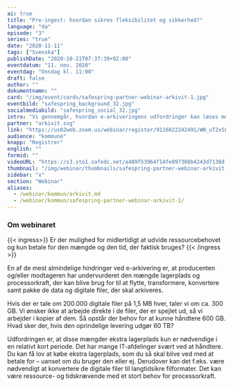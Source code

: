 ```yaml
---
ai: true
title: "Pre-ingest: hvordan sikres fleksibilitet og sikkerhed?"
language: "da"
episode: "3"
series: "true"
date: "2020-11-11"
tags: ["Svenska"]
publishDate: "2020-10-21T07:37:39+02:00"
eventdatum: "11. nov. 2020"
eventdag: "Onsdag kl. 11:00"
draft: false
author: ""
dokumentnamn: ""
card: "/img/event/cards/safespring-partner-webinar-arkivit-1.jpg"
eventbild: "safespring_background_32.jpg"
socialmediabild: "safespring_social_32.jpg"
intro: "Vi gennemgår, hvordan e-arkiveringens udfordringer kan løses med serverkapacitet og midlertidig lagring."
partner: "arkivit.svg"
link: "https://us02web.zoom.us/webinar/register/9116022242491/WN_uT2x58w6RjWf8BPQzZqLbw"
audience: "kommune"
knapp: "Registrer"
english: ""
formid: ""
videoURL: "https://s3.sto1.safedc.net/a489f53964f14fe897308b4243d7138d:processedvideos/safespring-partner-webinar-arkivit-1/master.m3u8"
thumbnail: "/img/webinar/thumbnails/safespring-partner-webinar-arkivit-1.jpg"
sidebar: "x"
section: "Webinar"
aliases:
  - /webinar/kommun/arkivit.md
  - /webinar/kommun/safespring-partner-webinar-arkivit-1/
---
```

### Om webinaret

{{< ingress>}}
Er der mulighed for midlertidigt at udvide ressourcebehovet og kun betale for den mængde og den tid, der faktisk bruges?
{{< /ingress >}}

En af de mest almindelige hindringer ved e-arkivering er, at producenten og/eller modtageren har undervurderet den mængde lagerplads og processorkraft, der kan blive brug for til at flytte, transformere, konvertere samt pakke de data og digitale filer, der skal arkiveres.

Hvis der er tale om 200.000 digitale filer på 1,5 MB hver, taler vi om ca. 300 GB. Vi ønsker ikke at arbejde direkte i de filer, der er spejlet ud, så vi arbejder i kopier af dem. Så opstår der behov for at kunne håndtere 600 GB. Hvad sker der, hvis den oprindelige levering udgør 60 TB?

Udfordringen er, at disse mængder ekstra lagerplads kun er nødvendige i en relativt kort periode. Det har mange IT-afdelinger svært ved at håndtere. Du kan få lov at købe ekstra lagerplads, som du så skal blive ved med at betale for – uanset om du bruger den eller ej. Derudover kan det f.eks. være nødvendigt at konvertere de digitale filer til langtidsikre filformater. Det kan være ressource- og tidskrævende med et stort behov for processorkraft.